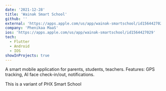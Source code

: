 ```yaml
---
date: '2021-12-28'
title: 'Wainak Smart School'
github: ''
external: 'https://apps.apple.com/us/app/wainak-smartschool/id1564427029'
company: 'Phenikaa MaaS'
ios: 'https://apps.apple.com/us/app/wainak-smartschool/id1564427029'
tech:
  - Flutter
  - Android
  - IOS
showInProjects: true
---
```


A smart mobile application for parents, students, teachers. Features: GPS tracking, AI face check-in/out, notifications.

This is a variant of PHX Smart School
